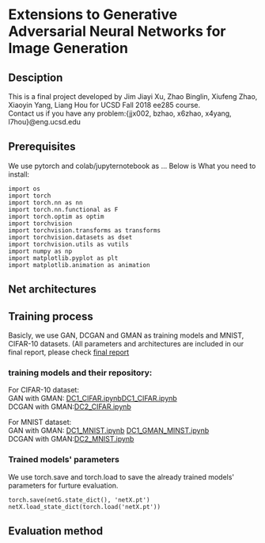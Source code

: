 # Extensions to Generative Adversarial Neural Networks for Image Generation

## Desciption
This is a final project developed by Jim Jiayi Xu, Zhao Binglin, Xiufeng Zhao, Xiaoyin Yang, Liang Hou for UCSD Fall 2018 ee285 course.  
Contact us if you have any problem:{jjx002, bzhao, x6zhao, x4yang, l7hou}@eng.ucsd.edu

## Prerequisites
We use pytorch and colab/jupyternotebook as ...
Below is What you need to install:
```
import os
import torch
import torch.nn as nn
import torch.nn.functional as F
import torch.optim as optim
import torchvision
import torchvision.transforms as transforms
import torchvision.datasets as dset
import torchvision.utils as vutils
import numpy as np
import matplotlib.pyplot as plt
import matplotlib.animation as animation
```
## Net architectures

## Training process
Basicly, we use GAN, DCGAN and GMAN as training models and MNIST, CIFAR-10 datasets. (All parameters and architectures are included in our final report, please check [final report](./final_report)

### training models and their repository:  
For CIFAR-10 dataset:   
GAN with GMAN: [DC1_CIFAR.ipynb](https://github.com/houliang428/ECE285_Project/blob/master/Training/DC1_CIFAR.ipynb)[DC1_CIFAR.ipynb](https://github.com/houliang428/ECE285_Project/blob/master/Training/DC1_CIFAR_GMAN.ipynb)    
DCGAN with GMAN:[DC2_CIFAR.ipynb](https://github.com/houliang428/ECE285_Project/blob/master/Training/DC2_CIFAR.ipynb)

For MNIST dataset:  
GAN with GMAN: [DC1_MNIST.ipynb](https://github.com/houliang428/ECE285_Project/blob/master/Training/DC1_MNIST.ipynb) [DC1_GMAN_MINST.ipynb](https://github.com/houliang428/ECE285_Project/blob/master/Training/DC1_GMAN_MINST.ipynb)  
DCGAN with GMAN:[DC2_MNIST.ipynb](https://github.com/houliang428/ECE285_Project/blob/master/Training/DC2_MNIST.ipynb)
 
### Trained models' parameters
We use torch.save and torch.load to save the already trained models' parameters for furture evaluation.
```
torch.save(netG.state_dict(), 'netX.pt')
netX.load_state_dict(torch.load('netX.pt'))
```

## Evaluation method
